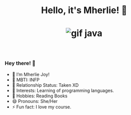 # <p align="center"> Hello, it's Mherlie! 👋 </p>

# <p align="center"> ![gif java](https://github.com/mherlie/mherlie/assets/126627774/897355e7-21a8-4902-917c-476cf794548d) </p>
</br>

### Hey there! 👋

<!-- **mherlie/mherlie** is a ✨ _special_ ✨ repository because its `README.md` (this file) appears on your GitHub profile. -->

 - 🔭 I’m Mherlie Joy!
 - 🌱 MBTI: INFP
 - 👯 Relationship Status: Taken XD
 - 🤔 Interests: Learning of programming languages.
 - 💬 Hobbies: Reading Books
 - 😄 Pronouns: She/Her
 - ⚡ Fun fact: I love my course. 


	
